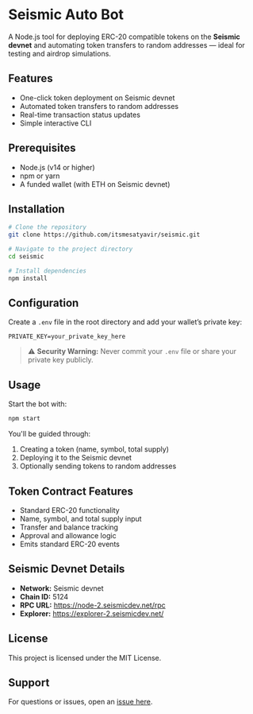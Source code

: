 # Seismic Auto Bot

A Node.js tool for deploying ERC-20 compatible tokens on the **Seismic devnet** and automating token transfers to random addresses — ideal for testing and airdrop simulations.

## Features

- One-click token deployment on Seismic devnet
- Automated token transfers to random addresses
- Real-time transaction status updates
- Simple interactive CLI

## Prerequisites

- Node.js (v14 or higher)
- npm or yarn
- A funded wallet (with ETH on Seismic devnet)

## Installation

```bash
# Clone the repository
git clone https://github.com/itsmesatyavir/seismic.git

# Navigate to the project directory
cd seismic

# Install dependencies
npm install
```

## Configuration

Create a `.env` file in the root directory and add your wallet’s private key:

```
PRIVATE_KEY=your_private_key_here
```

> ⚠️ **Security Warning:** Never commit your `.env` file or share your private key publicly.

## Usage

Start the bot with:

```bash
npm start
```

You'll be guided through:

1. Creating a token (name, symbol, total supply)
2. Deploying it to the Seismic devnet
3. Optionally sending tokens to random addresses

## Token Contract Features

- Standard ERC-20 functionality
- Name, symbol, and total supply input
- Transfer and balance tracking
- Approval and allowance logic
- Emits standard ERC-20 events

## Seismic Devnet Details

- **Network:** Seismic devnet  
- **Chain ID:** 5124  
- **RPC URL:** https://node-2.seismicdev.net/rpc  
- **Explorer:** https://explorer-2.seismicdev.net/

## License

This project is licensed under the MIT License.

## Support

For questions or issues, open an [issue here](https://github.com/itsmesatyavir/seismic/issues).
